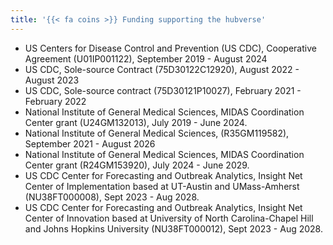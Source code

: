 ```yaml
---
title: '{{< fa coins >}} Funding supporting the hubverse'
---
```


 - US Centers for Disease Control and Prevention (US CDC), Cooperative Agreement (U01IP001122), September 2019 - August 2024
 - US CDC, Sole-source Contract (75D30122C12920), August 2022 - August 2023
 - US CDC, Sole-source contract (75D30121P10027), February 2021 - February 2022
 - National Institute of General Medical Sciences, MIDAS Coordination Center grant (U24GM132013), July 2019 - June 2024.
 - National Institute of General Medical Sciences, (R35GM119582), September 2021 - August 2026
 - National Institute of General Medical Sciences, MIDAS Coordination Center grant (R24GM153920), July 2024 - June 2029.
 - US CDC Center for Forecasting and Outbreak Analytics, Insight Net Center of Implementation based at UT-Austin and UMass-Amherst (NU38FT000008), Sept 2023 - Aug 2028.
 - US CDC Center for Forecasting and Outbreak Analytics, Insight Net Center of Innovation based at University of North Carolina-Chapel Hill and Johns Hopkins University (NU38FT000012), Sept 2023 - Aug 2028.

